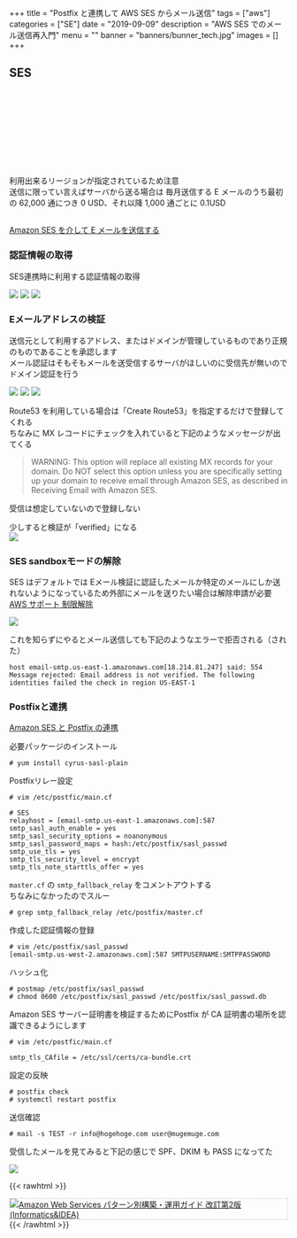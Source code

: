 +++
title = "Postfix と連携して AWS SES からメール送信"
tags = ["aws"]
categories = ["SE"]
date = "2019-09-09"
description = "AWS SES でのメール送信再入門"
menu = ""
banner = "banners/bunner_tech.jpg"
images = []
+++

<!--more-->

## SES
<div class="iframely-embed"><div class="iframely-responsive" style="height: 140px; padding-bottom: 0;"><a href="https://aws.amazon.com/jp/ses/" data-iframely-url="//cdn.iframe.ly/h1S2bPS?iframe=card-small"></a></div></div><script async src="//cdn.iframe.ly/embed.js" charset="utf-8"></script>  

利用出来るリージョンが指定されているため注意  
送信に限ってい言えばサーバから送る場合は 毎月送信する E メールのうち最初の 62,000 通につき 0 USD、それ以降 1,000 通ごとに 0.1USD  

## 
<i class="fas fa-external-link-alt"></i> [Amazon SES を介して E メールを送信する](https://docs.aws.amazon.com/ja_jp/ses/latest/DeveloperGuide/sending-email.html)  

### 認証情報の取得
SES連携時に利用する認証情報の取得  

<img src="/images/2019/aws-ses/ses_setup01.png" />  
<img src="/images/2019/aws-ses/ses_setup02.png" />  
<img src="/images/2019/aws-ses/ses_setup03.png" />  

### Eメールアドレスの検証
送信元として利用するアドレス、またはドメインが管理しているものであり正規のものであることを承認します  
メール認証はそもそもメールを送受信するサーバがほしいのに受信先が無いのでドメイン認証を行う  

<img src="/images/2019/aws-ses/ses_setup04.png" />  
<img src="/images/2019/aws-ses/ses_setup05.png" />  
<img src="/images/2019/aws-ses/ses_setup06.png" />  

Route53 を利用している場合は「Create Route53」を指定するだけで登録してくれる  
ちなみに MX レコードにチェックを入れていると下記のようなメッセージが出てくる  

> WARNING: This option will replace all existing MX records for your domain. Do NOT select this option unless you are specifically setting up your domain to receive email through Amazon SES, as described in Receiving Email with Amazon SES.  

受信は想定していないので登録しない  

少しすると検証が「verified」になる  
<img src="/images/2019/aws-ses/ses_setup07.png" />  

### SES sandboxモードの解除  
SES はデフォルトでは Eメール検証に認証したメールか特定のメールにしか送れないようになっているため外部にメールを送りたい場合は解除申請が必要  
<i class="fas fa-external-link-alt"></i> [AWS サポート 制限解除](https://console.aws.amazon.com/support/cases#/create?issueType=service-limit-increase&limitType=service-code-ses)

<img src="/images/2019/aws-ses/ses_setup08.png" />  

これを知らずにやるとメール送信しても下記のようなエラーで拒否される（された）  

```
host email-smtp.us-east-1.amazonaws.com[18.214.81.247] said: 554 Message rejected: Email address is not verified. The following identities failed the check in region US-EAST-1
```

### Postfixと連携
<i class="fas fa-external-link-alt"></i> [Amazon SES と Postfix の連携](https://docs.aws.amazon.com/ja_jp/ses/latest/DeveloperGuide/postfix.html)  

必要パッケージのインストール  

```
# yum install cyrus-sasl-plain
```

Postfixリレー設定  

```
# vim /etc/postfic/main.cf

# SES
relayhost = [email-smtp.us-east-1.amazonaws.com]:587
smtp_sasl_auth_enable = yes
smtp_sasl_security_options = noanonymous
smtp_sasl_password_maps = hash:/etc/postfix/sasl_passwd
smtp_use_tls = yes
smtp_tls_security_level = encrypt
smtp_tls_note_starttls_offer = yes
```

`master.cf` の `smtp_fallback_relay` をコメントアウトする  
ちなみになかったのでスルー  

```
# grep smtp_fallback_relay /etc/postfix/master.cf
```

作成した認証情報の登録

```
# vim /etc/postfix/sasl_passwd
[email-smtp.us-west-2.amazonaws.com]:587 SMTPUSERNAME:SMTPPASSWORD
```

ハッシュ化  

```
# postmap /etc/postfix/sasl_passwd
# chmod 0600 /etc/postfix/sasl_passwd /etc/postfix/sasl_passwd.db
```

Amazon SES サーバー証明書を検証するためにPostfix が CA 証明書の場所を認識できるようにします  

```
# vim /etc/postfic/main.cf

smtp_tls_CAfile = /etc/ssl/certs/ca-bundle.crt
```

設定の反映  

```
# postfix check
# systemctl restart postfix
```

送信確認  

```
# mail -s TEST -r info@hogehoge.com user@mugemuge.com
```

受信したメールを見てみると下記の感じで SPF、DKIM も PASS になってた  

<img src="/images/2019/aws-ses/ses_setup09.png" />  

{{< rawhtml >}}
<div style="border: dashed 1px #ccc;">
<a href="http://www.amazon.co.jp/exec/obidos/ASIN/4797392576/sinokyoufu-22/ref=nosim/" name="amazletlink" target="_blank"><img src="https://images-fe.ssl-images-amazon.com/images/I/61iiVnqAeGL._SL160_.jpg" alt="Amazon Web Services パターン別構築・運用ガイド 改訂第2版 (Informatics&IDEA)" style="border: none;" /></a>
</div>
{{< /rawhtml >}}
